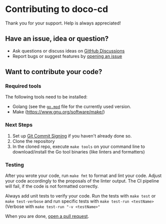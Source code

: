 # Contributing to doco-cd

Thank you for your support. Help is always appreciated!

## Have an issue, idea or question?

- Ask questions or discuss ideas on [GitHub Discussions](https://github.com/kimdre/doco-cd/discussions)
- Report bugs or suggest features by [opening an issue](https://github.com/kimdre/doco-cd/issues/new)

## Want to contribute your code?

### Required tools

The following tools need to be installed:

- Golang (see the [`go.mod`](https://github.com/kimdre/doco-cd/blob/main/go.mod#L3) file for the currently used version.
- Make (https://www.gnu.org/software/make/)

### Next Steps

1. Set up [Git Commit Signing](https://docs.github.com/en/authentication/managing-commit-signature-verification/signing-commits) if you haven't already done so.
2. Clone the repository
3. In the cloned repo, execute `make tools` on your command line to download/install the Go tool binaries (like linters and formatters)

### Testing

After you wrote your code, run `make fmt` to format and lint your code. Adjust your code accordingly to the proposals of the linter output. 
The CI pipeline will fail, if the code is not formatted correctly.

Always add unit tests to verify your code. 
Run the tests with `make test` or `make test-verbose` and run specific tests with `make test-run <testName>` (Verbose with `make test-run "-v <testName>"` 

When you are done, [open a pull request](https://github.com/kimdre/doco-cd/pulls).
